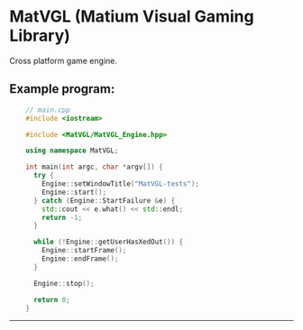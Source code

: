 # MatVGL (Matium Visual Gaming Library)
Cross platform game engine.

Example program:
----------------------------------------------------------
```c++
    // main.cpp
    #include <iostream>

    #include <MatVGL/MatVGL_Engine.hpp>

    using namespace MatVGL;

    int main(int argc, char *argv[]) {
      try {
        Engine::setWindowTitle("MatVGL-tests");
        Engine::start();
      } catch (Engine::StartFailure &e) {
        std::cout << e.what() << std::endl;
        return -1;
      }

      while (!Engine::getUserHasXedOut()) {
        Engine::startFrame();
        Engine::endFrame();
      }

      Engine::stop();

      return 0;
    }
```
---------------------------------------------------------
